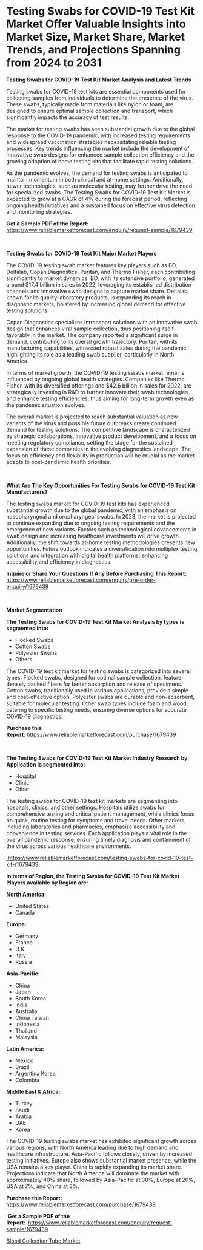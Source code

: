 <p><h1>Testing Swabs for COVID-19 Test Kit Market Offer Valuable Insights into Market Size, Market Share, Market Trends, and Projections Spanning from 2024 to 2031</h1></p><p><strong>Testing Swabs for COVID-19 Test Kit Market Analysis and Latest Trends</strong></p>
<p><p>Testing swabs for COVID-19 test kits are essential components used for collecting samples from individuals to determine the presence of the virus. These swabs, typically made from materials like nylon or foam, are designed to ensure optimal sample collection and transport, which significantly impacts the accuracy of test results. </p><p>The market for testing swabs has seen substantial growth due to the global response to the COVID-19 pandemic, with increased testing requirements and widespread vaccination strategies necessitating reliable testing processes. Key trends influencing the market include the development of innovative swab designs for enhanced sample collection efficiency and the growing adoption of home testing kits that facilitate rapid testing solutions. </p><p>As the pandemic evolves, the demand for testing swabs is anticipated to maintain momentum in both clinical and at-home settings. Additionally, newer technologies, such as molecular testing, may further drive the need for specialized swabs. The Testing Swabs for COVID-19 Test Kit Market is expected to grow at a CAGR of 4% during the forecast period, reflecting ongoing health initiatives and a sustained focus on effective virus detection and monitoring strategies.</p></p>
<p><strong>Get a Sample PDF of the Report:&nbsp;</strong> <a href="https://www.reliablemarketforecast.com/enquiry/request-sample/1679439?utm_campaign=1903&utm_medium=2&utm_source=Github&utm_content=ia&utm_term=28122024&utm_id=testing-swabs-for-covid-19-test-kit">https://www.reliablemarketforecast.com/enquiry/request-sample/1679439</a></p>
<p>&nbsp;</p>
<p><strong>Testing Swabs for COVID-19 Test Kit Major Market Players</strong></p>
<p><p>The COVID-19 testing swab market features key players such as BD, Deltalab, Copan Diagnostics, Puritan, and Thermo Fisher, each contributing significantly to market dynamics. BD, with its extensive portfolio, generated around $17.4 billion in sales in 2022, leveraging its established distribution channels and innovative swab designs to capture market share. Deltalab, known for its quality laboratory products, is expanding its reach in diagnostic markets, bolstered by increasing global demand for effective testing solutions.</p><p>Copan Diagnostics specializes intransport solutions with an innovative swab design that enhances viral sample collection, thus positioning itself favorably in the market. The company reported a significant surge in demand, contributing to its overall growth trajectory. Puritan, with its manufacturing capabilities, witnessed robust sales during the pandemic, highlighting its role as a leading swab supplier, particularly in North America.</p><p>In terms of market growth, the COVID-19 testing swabs market remains influenced by ongoing global health strategies. Companies like Thermo Fisher, with its diversified offerings and $42.6 billion in sales for 2022, are strategically investing in R&D to further innovate their swab technologies and enhance testing efficiencies, thus aiming for long-term growth even as the pandemic situation evolves.</p><p>The overall market is projected to reach substantial valuation as new variants of the virus and possible future outbreaks create continued demand for testing solutions. The competitive landscape is characterized by strategic collaborations, innovative product development, and a focus on meeting regulatory compliance, setting the stage for the sustained expansion of these companies in the evolving diagnostics landscape. The focus on efficiency and flexibility in production will be crucial as the market adapts to post-pandemic health priorities.</p></p>
<p>&nbsp;</p>
<p><strong>What Are The Key Opportunities For Testing Swabs for COVID-19 Test Kit Manufacturers?</strong></p>
<p><p>The testing swabs market for COVID-19 test kits has experienced substantial growth due to the global pandemic, with an emphasis on nasopharyngeal and oropharyngeal swabs. In 2023, the market is projected to continue expanding due to ongoing testing requirements and the emergence of new variants. Factors such as technological advancements in swab design and increasing healthcare investments will drive growth. Additionally, the shift towards at-home testing methodologies presents new opportunities. Future outlook indicates a diversification into multiplex testing solutions and integration with digital health platforms, enhancing accessibility and efficiency in diagnostics.</p></p>
<p><strong>Inquire or Share Your Questions If Any Before Purchasing This Report:</strong> <a href="https://www.reliablemarketforecast.com/enquiry/pre-order-enquiry/1679439?utm_campaign=1903&utm_medium=2&utm_source=Github&utm_content=ia&utm_term=28122024&utm_id=testing-swabs-for-covid-19-test-kit">https://www.reliablemarketforecast.com/enquiry/pre-order-enquiry/1679439</a></p>
<p>&nbsp;</p>
<p><strong>Market Segmentation</strong></p>
<p><strong>The Testing Swabs for COVID-19 Test Kit Market Analysis by types is segmented into:</strong></p>
<p><ul><li>Flocked Swabs</li><li>Cotton Swabs</li><li>Polyester Swabs</li><li>Others</li></ul></p>
<p><p>The COVID-19 test kit market for testing swabs is categorized into several types. Flocked swabs, designed for optimal sample collection, feature densely packed fibers for better absorption and release of specimens. Cotton swabs, traditionally used in various applications, provide a simple and cost-effective option. Polyester swabs are durable and non-absorbent, suitable for molecular testing. Other swab types include foam and wood, catering to specific testing needs, ensuring diverse options for accurate COVID-19 diagnostics.</p></p>
<p><strong>Purchase this Report:&nbsp;</strong><a href="https://www.reliablemarketforecast.com/purchase/1679439?utm_campaign=1903&utm_medium=2&utm_source=Github&utm_content=ia&utm_term=28122024&utm_id=testing-swabs-for-covid-19-test-kit">https://www.reliablemarketforecast.com/purchase/1679439</a></p>
<p>&nbsp;</p>
<p><strong>The Testing Swabs for COVID-19 Test Kit Market Industry Research by Application is segmented into:</strong></p>
<p><ul><li>Hospital</li><li>Clinic</li><li>Other</li></ul></p>
<p><p>The testing swabs for COVID-19 test kit markets are segmenting into hospitals, clinics, and other settings. Hospitals utilize swabs for comprehensive testing and critical patient management, while clinics focus on quick, routine testing for symptoms and travel needs. Other markets, including laboratories and pharmacies, emphasize accessibility and convenience in testing services. Each application plays a vital role in the overall pandemic response, ensuring timely diagnosis and containment of the virus across various healthcare environments.</p></p>
<p><a href="https://www.reliablemarketforecast.com/testing-swabs-for-covid-19-test-kit-r1679439?utm_campaign=1903&utm_medium=2&utm_source=Github&utm_content=ia&utm_term=28122024&utm_id=testing-swabs-for-covid-19-test-kit">&nbsp;https://www.reliablemarketforecast.com/testing-swabs-for-covid-19-test-kit-r1679439</a></p>
<p><strong>In terms of Region, the Testing Swabs for COVID-19 Test Kit Market Players available by Region are:</strong></p>
<p>
    <p> <strong> North America: </strong>
        <ul>
            <li>United States</li>
            <li>Canada</li>
        </ul>
        </p> 
    <p> <strong> Europe: </strong>
        <ul>
            <li>Germany</li>
            <li>France</li>
            <li>U.K.</li>
            <li>Italy</li>
            <li>Russia</li>
        </ul>
        </p> 
    <p> <strong> Asia-Pacific: </strong>
        <ul>
            <li>China</li>
            <li>Japan</li>
            <li>South Korea</li>
            <li>India</li>
            <li>Australia</li>
            <li>China Taiwan</li>
            <li>Indonesia</li>
            <li>Thailand</li>
            <li>Malaysia</li>
        </ul>
        </p> 
    <p> <strong> Latin America: </strong>
        <ul>
            <li>Mexico</li>
            <li>Brazil</li>
            <li>Argentina Korea</li>
            <li>Colombia</li>
        </ul>
        </p> 
    <p> <strong> Middle East & Africa: </strong>
        <ul>
            <li>Turkey</li>
            <li>Saudi</li>
            <li>Arabia</li>
            <li>UAE</li>
            <li>Korea</li>
        </ul>
    </p>
    </p>
<p><p>The COVID-19 testing swabs market has exhibited significant growth across various regions, with North America leading due to high demand and healthcare infrastructure. Asia-Pacific follows closely, driven by increased testing initiatives. Europe also shows substantial market presence, while the USA remains a key player. China is rapidly expanding its market share. Projections indicate that North America will dominate the market with approximately 40% share, followed by Asia-Pacific at 30%, Europe at 20%, USA at 7%, and China at 3%.</p></p>
<p><strong>Purchase this Report: </strong><a href="https://www.reliablemarketforecast.com/purchase/1679439?utm_campaign=1903&utm_medium=2&utm_source=Github&utm_content=ia&utm_term=28122024&utm_id=testing-swabs-for-covid-19-test-kit">https://www.reliablemarketforecast.com/purchase/1679439</a></p>
<p>&nbsp;<strong>Get a Sample PDF of the Report:&nbsp;&nbsp;</strong><a href="https://www.reliablemarketforecast.com/enquiry/request-sample/1679439?utm_campaign=1903&utm_medium=2&utm_source=Github&utm_content=ia&utm_term=28122024&utm_id=testing-swabs-for-covid-19-test-kit">https://www.reliablemarketforecast.com/enquiry/request-sample/1679439</a></p>
<p><strong></strong></p>
<p><p><a href="https://github.com/ashepherd82/Market-Research-Report-List-6/blob/main/blood-collection-tube-market.md?utm_campaign=1903&utm_medium=2&utm_source=Github&utm_content=ia&utm_term=28122024&utm_id=testing-swabs-for-covid-19-test-kit">Blood Collection Tube Market</a></p></p>